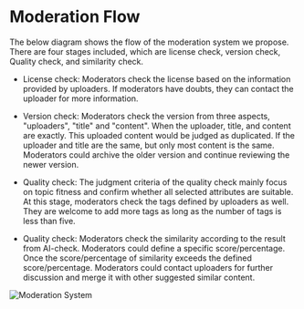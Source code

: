 #  Moderation Flow

The below diagram shows the flow of the moderation system we propose. There are four stages included, which are license check, version check, Quality check, and similarity check.

* License check:
Moderators check the license based on the information provided by uploaders. If moderators have doubts, they can contact the uploader for more information.

* Version check:
Moderators check the version from three aspects, "uploaders", "title" and "content". When the uploader, title, and content are exactly. This uploaded content would be judged as duplicated. If the uploader and title are the same, but only most content is the same. Moderators could archive the older version and continue reviewing the newer version.

* Quality check:
The judgment criteria of the quality check mainly focus on topic fitness and confirm whether all selected attributes are suitable. At this stage, moderators check the tags defined by uploaders as well. They are welcome to add more tags as long as the number of tags is less than five.

* Quality check:
Moderators check the similarity according to the result from AI-check. Moderators could define a specific score/percentage. Once the score/percentage of similarity exceeds the defined score/percentage. Moderators could contact uploaders for further discussion and merge it with other suggested similar content.


![Moderation System](https://user-images.githubusercontent.com/80690817/202767447-97893836-afe3-49ae-b726-f73f549e8816.png)

